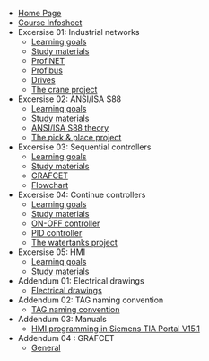 * [Home Page](README.md)
* [Course Infosheet](course-infosheet.md)
* Excersise 01: Industrial networks
  * [Learning goals](Ex01/Subchapter01.md)
  * [Study materials](Ex01/Subchapter02.md)
  * [ProfiNET](Ex01/Subchapter03.md)
  * [Profibus](Ex01/Subchapter04.md)
  * [Drives](Ex01/Subchapter05.md)
  * [The crane project](Ex01/Subchapter06.md)
* Excersise 02: ANSI/ISA S88
  * [Learning goals](Ex02/Subchapter01.md)
  * [Study materials](Ex02/Subchapter02.md)
  * [ANSI/ISA S88 theory](Ex02/Subchapter03.md)
  * [The pick & place project](Ex02/Subchapter04.md)
* Excersise 03: Sequential controllers
  * [Learning goals](Ex03/Subchapter01.md)
  * [Study materials](Ex03/Subchapter02.md)
  * [GRAFCET](Ex03/Subchapter03.md)
  * [Flowchart](Ex03/Subchapter04.md)
* Excersise 04: Continue controllers
  * [Learning goals](Ex04/Subchapter01.md)
  * [Study materials](Ex04/Subchapter02.md)
  * [ON-OFF controller](Ex04/Subchapter03.md)
  * [PID controller](Ex04/Subchapter04.md)
  * [The watertanks project](Ex04/Subchapter05.md)
* Excersise 05: HMI
  * [Learning goals](Ex05/Subchapter01.md)
  * [Study materials](Ex05/Subchapter02.md)
* Addendum 01: Electrical drawings
  * [Electrical drawings](Ad01/Subchapter01.md)
* Addendum 02: TAG naming convention
  * [TAG naming convention](Ad02/Subchapter01.md)
* Addendum 03: Manuals
  * [HMI programming in Siemens TIA Portal V15.1](Ad03/Subchapter01.md)
* Addendum 04 : GRAFCET
  * [General](Ad04/Subchapter01.md)

